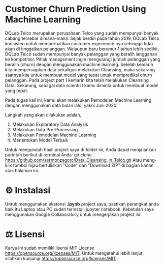 # Customer Churn Prediction Using Machine Learning
DQLab Telco merupakan perusahaan Telco yang sudah mempunyai banyak cabang tersebar dimana-mana. Sejak berdiri pada tahun 2019, DQLab Telco konsisten untuk memperhatikan customer experience nya sehingga tidak akan di tinggalkan pelanggan.
Walaupun baru berumur 1 tahun lebih sedikit, DQLab Telco sudah mempunyai banyak pelanggan yang beralih langganan ke kompetitior. Pihak management ingin mengurangi jumlah pelanggan yang beralih (churn) dengan menggunakan machine learning.
Setelah kemarin kita mempersiapkan data sekaligus melakukan Cleansing, maka sekarang saatnya kita untuk membuat model yang tepat untuk memprediksi churn pelanggan.
Pada project part 1 kemarin kita telah melakukan Cleansing Data. Sekarang, sebagai data scientist kamu diminta untuk membuat model yang tepat.

Pada tugas kali ini, kamu akan melakukan Pemodelan Machine Learning dengan menggunakan data bulan lalu, yakni Juni 2020.

Langkah yang akan dilakukan adalah,

1. Melakukan Exploratory Data Analysis
2. Melakukan Data Pre-Processing
3. Melakukan Pemodelan Machine Learning
4. Menentukan Model Terbaik

Untuk mengunduh hasil project saya di folder ini, Anda dapat menjalankan perintah berikut di terminal Anda:
git clone https://github.com/sermonzagoto/Data_Cleansing_in_Telco.git
Atau meng-klik tombol hijau bertuliskan "Code" dan "Download ZIP" di bagian kanan atas halaman ini.

# ⚙️ Instalasi
Untuk menggunakan ekstensi **.ipynb** project saya, pastikan perangkat anda baik itu Laptop atau PC sudah terinstall jupyter notebook. Kebetulan saya menggunakan Google Collaboratory untuk mengerjakan project ini

# ⚖️ Lisensi
Karya ini sudah memiliki lisensi MIT License https://opensource.org/licenses/MIT. Untuk mengetahui lebih lanjut, silahkan kunjungi https://opensource.org/licenses/MIT
